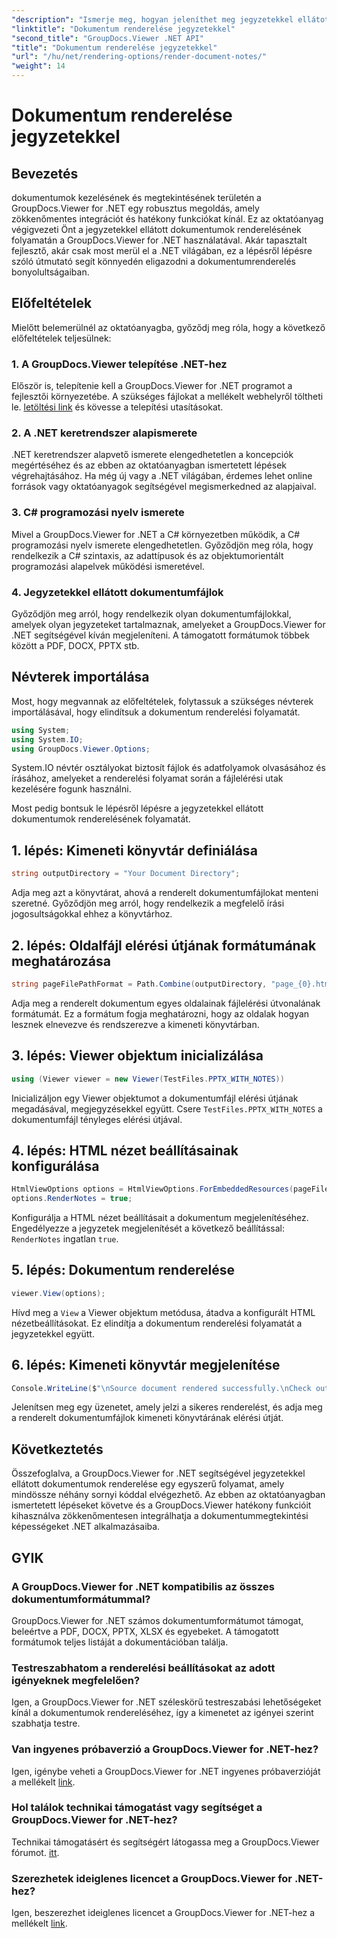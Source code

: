 ```yaml
---
"description": "Ismerje meg, hogyan jeleníthet meg jegyzetekkel ellátott dokumentumokat a GroupDocs.Viewer for .NET segítségével. Lépésről lépésre bemutató útmutató a .NET alkalmazásokba való zökkenőmentes integrációhoz."
"linktitle": "Dokumentum renderelése jegyzetekkel"
"second_title": "GroupDocs.Viewer .NET API"
"title": "Dokumentum renderelése jegyzetekkel"
"url": "/hu/net/rendering-options/render-document-notes/"
"weight": 14
---
```


# Dokumentum renderelése jegyzetekkel

## Bevezetés
dokumentumok kezelésének és megtekintésének területén a GroupDocs.Viewer for .NET egy robusztus megoldás, amely zökkenőmentes integrációt és hatékony funkciókat kínál. Ez az oktatóanyag végigvezeti Önt a jegyzetekkel ellátott dokumentumok renderelésének folyamatán a GroupDocs.Viewer for .NET használatával. Akár tapasztalt fejlesztő, akár csak most merül el a .NET világában, ez a lépésről lépésre szóló útmutató segít könnyedén eligazodni a dokumentumrenderelés bonyolultságaiban.
## Előfeltételek
Mielőtt belemerülnél az oktatóanyagba, győződj meg róla, hogy a következő előfeltételek teljesülnek:
### 1. A GroupDocs.Viewer telepítése .NET-hez
Először is, telepítenie kell a GroupDocs.Viewer for .NET programot a fejlesztői környezetébe. A szükséges fájlokat a mellékelt webhelyről töltheti le. [letöltési link](https://releases.groupdocs.com/viewer/net/) és kövesse a telepítési utasításokat.
### 2. A .NET keretrendszer alapismerete
.NET keretrendszer alapvető ismerete elengedhetetlen a koncepciók megértéséhez és az ebben az oktatóanyagban ismertetett lépések végrehajtásához. Ha még új vagy a .NET világában, érdemes lehet online források vagy oktatóanyagok segítségével megismerkedned az alapjaival.
### 3. C# programozási nyelv ismerete
Mivel a GroupDocs.Viewer for .NET a C# környezetben működik, a C# programozási nyelv ismerete elengedhetetlen. Győződjön meg róla, hogy rendelkezik a C# szintaxis, az adattípusok és az objektumorientált programozási alapelvek működési ismeretével.
### 4. Jegyzetekkel ellátott dokumentumfájlok
Győződjön meg arról, hogy rendelkezik olyan dokumentumfájlokkal, amelyek olyan jegyzeteket tartalmaznak, amelyeket a GroupDocs.Viewer for .NET segítségével kíván megjeleníteni. A támogatott formátumok többek között a PDF, DOCX, PPTX stb.

## Névterek importálása
Most, hogy megvannak az előfeltételek, folytassuk a szükséges névterek importálásával, hogy elindítsuk a dokumentum renderelési folyamatát.

```csharp
using System;
using System.IO;
using GroupDocs.Viewer.Options;
```
System.IO névtér osztályokat biztosít fájlok és adatfolyamok olvasásához és írásához, amelyeket a renderelési folyamat során a fájlelérési utak kezelésére fogunk használni.

Most pedig bontsuk le lépésről lépésre a jegyzetekkel ellátott dokumentumok renderelésének folyamatát.
## 1. lépés: Kimeneti könyvtár definiálása
```csharp
string outputDirectory = "Your Document Directory";
```
Adja meg azt a könyvtárat, ahová a renderelt dokumentumfájlokat menteni szeretné. Győződjön meg arról, hogy rendelkezik a megfelelő írási jogosultságokkal ehhez a könyvtárhoz.
## 2. lépés: Oldalfájl elérési útjának formátumának meghatározása
```csharp
string pageFilePathFormat = Path.Combine(outputDirectory, "page_{0}.html");
```
Adja meg a renderelt dokumentum egyes oldalainak fájlelérési útvonalának formátumát. Ez a formátum fogja meghatározni, hogy az oldalak hogyan lesznek elnevezve és rendszerezve a kimeneti könyvtárban.
## 3. lépés: Viewer objektum inicializálása
```csharp
using (Viewer viewer = new Viewer(TestFiles.PPTX_WITH_NOTES))
```
Inicializáljon egy Viewer objektumot a dokumentumfájl elérési útjának megadásával, megjegyzésekkel együtt. Csere `TestFiles.PPTX_WITH_NOTES` a dokumentumfájl tényleges elérési útjával.
## 4. lépés: HTML nézet beállításainak konfigurálása
```csharp
HtmlViewOptions options = HtmlViewOptions.ForEmbeddedResources(pageFilePathFormat);
options.RenderNotes = true;
```
Konfigurálja a HTML nézet beállításait a dokumentum megjelenítéséhez. Engedélyezze a jegyzetek megjelenítését a következő beállítással: `RenderNotes` ingatlan `true`.
## 5. lépés: Dokumentum renderelése
```csharp
viewer.View(options);
```
Hívd meg a `View` a Viewer objektum metódusa, átadva a konfigurált HTML nézetbeállításokat. Ez elindítja a dokumentum renderelési folyamatát a jegyzetekkel együtt.
## 6. lépés: Kimeneti könyvtár megjelenítése
```csharp
Console.WriteLine($"\nSource document rendered successfully.\nCheck output in {outputDirectory}.");
```
Jelenítsen meg egy üzenetet, amely jelzi a sikeres renderelést, és adja meg a renderelt dokumentumfájlok kimeneti könyvtárának elérési útját.

## Következtetés
Összefoglalva, a GroupDocs.Viewer for .NET segítségével jegyzetekkel ellátott dokumentumok renderelése egy egyszerű folyamat, amely mindössze néhány sornyi kóddal elvégezhető. Az ebben az oktatóanyagban ismertetett lépéseket követve és a GroupDocs.Viewer hatékony funkcióit kihasználva zökkenőmentesen integrálhatja a dokumentummegtekintési képességeket .NET alkalmazásaiba.
## GYIK
### A GroupDocs.Viewer for .NET kompatibilis az összes dokumentumformátummal?
GroupDocs.Viewer for .NET számos dokumentumformátumot támogat, beleértve a PDF, DOCX, PPTX, XLSX és egyebeket. A támogatott formátumok teljes listáját a dokumentációban találja.
### Testreszabhatom a renderelési beállításokat az adott igényeknek megfelelően?
Igen, a GroupDocs.Viewer for .NET széleskörű testreszabási lehetőségeket kínál a dokumentumok rendereléséhez, így a kimenetet az igényei szerint szabhatja testre.
### Van ingyenes próbaverzió a GroupDocs.Viewer for .NET-hez?
Igen, igénybe veheti a GroupDocs.Viewer for .NET ingyenes próbaverzióját a mellékelt [link](https://releases.groupdocs.com/).
### Hol találok technikai támogatást vagy segítséget a GroupDocs.Viewer for .NET-hez?
Technikai támogatásért és segítségért látogassa meg a GroupDocs.Viewer fórumot. [itt](https://forum.groupdocs.com/c/viewer/9).
### Szerezhetek ideiglenes licencet a GroupDocs.Viewer for .NET-hez?
Igen, beszerezhet ideiglenes licencet a GroupDocs.Viewer for .NET-hez a mellékelt [link](https://purchase.groupdocs.com/temporary-license/).